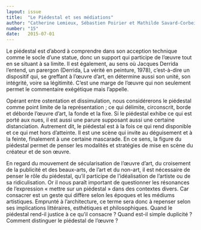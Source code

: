 ```yaml
---
layout: issue
title:  "Le Piédestal et ses médiations"
author: "Catherine Lemieux, Sébastien Poirier et Mathilde Savard-Corbeil"
number: "15"
date:   2015-07-01
---
```

Le piédestal est d’abord à comprendre dans son acception technique comme le socle d’une statue, donc un support qui participe de l’œuvre tout en se situant à sa limite. Il est également, au sens où Jacques Derrida l’entend, un parergon (Derrida, La vérité en peinture, 1978), c’est-à-dire un dispositif qui, se greffant à l’œuvre d’art, en détermine aussi son unité, son intégrité, voire sa légitimité. C’est une marge de l’œuvre qui non seulement permet le commentaire exégétique mais l’appelle.

Opérant entre ostentation et dissimulation, nous considérerons le piédestal comme point limite de la représentation ; ce qui délimite, circonscrit, borde et déborde l’œuvre d’art, la fonde et la fixe. Si le piédestal exhibe ce qui est porté aux nues, il est aussi une parure supposant aussi une certaine distanciation. Autrement dit, le piédestal est à la fois ce qui rend disponible et ce qui met hors d’atteinte. Il est une scène qui invite au déguisement et à la feinte, finalement à une certaine mascarade. En ce sens, la figure du piédestal permet de penser les modalités et stratégies de mise en scène du créateur et de son œuvre.

En regard du mouvement de sécularisation de l’œuvre d’art, du croisement de la publicité et des beaux-arts, de l’art et du non-art, il est nécessaire de penser le rôle du piédestal, qu’il participe de l’idéalisation de l’artiste ou de sa ridiculisation. Or il nous paraît important de questionner les résonances de l’expression « mettre sur un piédestal » dans des contextes divers. Car consacrer est un geste qui diffère selon les époques et les médiums artistiques. Emprunté à l’architecture, ce terme sera donc à repenser selon ses implications littéraires, esthétiques et philosophiques. Quand le piédestal rend-il justice à ce qu’il consacre ? Quand est-il simple duplicité ? Comment distinguer le piédestal de l’œuvre ?
